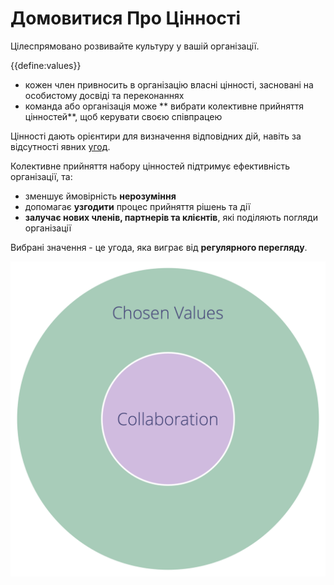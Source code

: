 # Домовитися Про Цінності

<summary>
Цілеспрямовано розвивайте культуру у вашій організації.
</summary>

{{define:values}}

-   кожен член привносить в організацію власні цінності, засновані на особистому досвіді та переконаннях
-   команда або організація може ** вибрати колективне прийняття цінностей**, щоб керувати своєю співпрацею

Цінності дають орієнтири для визначення відповідних дій, навіть за відсутності явних [ угод](glossary:agreement).

Колективне прийняття набору цінностей підтримує ефективність організації, та:

-   зменшує ймовірність **нерозуміння**
-   допомагає **узгодити** процес прийняття рішень та дії
-   **залучає нових членів, партнерів та клієнтів**, які поділяють погляди організації

Вибрані значення - це угода, яка виграє від **регулярного перегляду**.

![Обрані цінності визначають обмеження для співпраці](img/collaboration-values/chosen-values.png)
